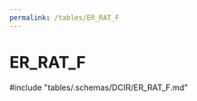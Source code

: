 ```yaml
---
permalink: /tables/ER_RAT_F
---
```

# ER_RAT_F

<!-- ATTENTION : Ne pas supprimer ou modifier la ligne ci-dessous -->
#include "tables/.schemas/DCIR/ER_RAT_F.md"
<!-- ATTENTION : Ne pas supprimer ou modifier la ligne ci-dessus -->
